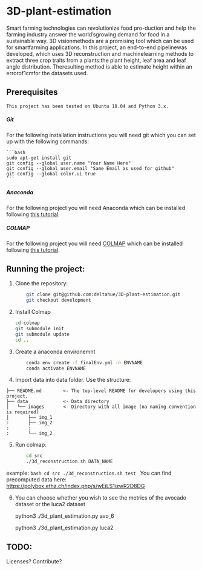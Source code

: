 # 3D-plant-estimation

Smart farming technologies can revolutionize food pro-duction and help the farming industry answer the world’sgrowing demand for food in a sustainable way. 3D visionmethods are a promising tool which can be used for smartfarming applications. In this project, an end-to-end pipelinewas developed, which uses 3D reconstruction and machinelearning methods to extract three crop traits from a plants:the plant height, leaf area and leaf angle distribution. Theresulting method is able to estimate height within an errorof1cmfor the datasets used.

## Prerequisites

    This project has been tested on Ubuntu 18.04 and Python 3.x.

##### Git
For the following installation instructions you will need git which you can set up with the following commands:

    ```bash
    sudo apt-get install git
    git config --global user.name "Your Name Here"
    git config --global user.email "Same Email as used for github"
    git config --global color.ui true
    ```
    
##### Anaconda
For the following project you will need Anaconda which can be installed following [this tutorial](https://docs.anaconda.com/anaconda/install/linux/).

##### COLMAP
For the following project you will need [COLMAP](https://colmap.github.io/index.html) which can be installed following [this tutorial](https://colmap.github.io/install.html).

## Running the project:

1. Clone the repository:
    ```bash
        git clone git@github.com:deltahue/3D-plant-estimation.git
        git checkout development
    ```

2. Install Colmap
    ```bash
    cd colmap
    git submodule init
    git submodule update
    cd ..
    ```

3. Create a anaconda environemnt
    ```bash
        conda env create -f finalEnv.yml -n ENVNAME
        conda activate ENVNAME
    ```

4. Import data into data folder. Use the structure:
```nohighlight
├── README.md        <- The top-level README for developers using this project.
├── data             <- Data directory
│   └── images       <- Directory with all image (na naming convention is required)
│       ├── img_1 
:       ├── img_2 
:       :   
:       └── img_2 
```


5. Run colmap:
    ```bash
        cd src
        ./3d_reconstruction.sh DATA_NAME
    ```
example:
    ```bash
        cd src
        ./3d_reconstruction.sh test
    ```
You can find precomputed data here:
https://polybox.ethz.ch/index.php/s/wEiLS1izwR2D8DG

6. You can choose whether you wish to see the metrics of the avocado dataset or the luca2 dataset

    python3 ./3d_plant_estimation.py avo_6

    python3 ./3d_plant_estimation.py luca2

## TODO:
Licenses?
Contribute?

